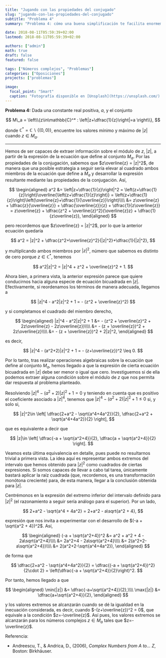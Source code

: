 ```yaml
---
title: "Jugando con las propiedades del conjugado"
slug: "jugando-con-las-propiedades-del-conjugado"
subtitle: "Problema 4"
summary: "Problema 4: cómo una buena simplificación te facilita enormemente la vida."

date: 2018-08-11T05:59:39+02:00
lastmod: 2018-08-11T05:59:39+02:00

authors: ["admin"]
math: true
draft: false
featured: false

tags: ["Números complejos", "Problemas"]
categories: ["Oposiciones"]
projects: ["problemas"]

image:
  focal_point: "Smart"
  caption: "Fotografía disponible en [Unsplash](https://unsplash.com/)."
---
```


**Problema 4:** Dada una constante real positiva, $a$, y el conjunto 

$$
M\_a = \left\\{z\in\mathbb{C}^* : \left|z+\dfrac{1}{z}\right|=a \right\\},
$$ 

donde $\mathbb{C}^* = \mathbb{C}\backslash\{(0,0)\}$, encuentre los valores mínimo y máximo de $|z|$ cuando $z\in M_a$. 

***

Hemos de ser capaces de extraer información sobre el módulo de $z$, $|z|$, a partir de la expresión de la ecuación que define al conjunto $M_a$. Por las propiedades de la conjugación, sabemos que $z\overline{z} = |z|^2$, de manera que una posible estrategia a seguir sería elevar al cuadrado ambos miembros de la ecuación que define a $M_a$ y desarrollar la expresión resultante mediante las propiedades de la conjugación. Así,

$$
\begin{aligned}
a^2 &= \left|z+\dfrac{1}{z}\right|^2 = \left(z+\dfrac{1}{z}\right)\overline{\left(z+\dfrac{1}{z}\right)} = \left(z+\dfrac{1}{z}\right)\left(\overline{z}+\dfrac{1}{\overline{z}}\right)\\\\ &= z\overline{z} + \dfrac{z}{\overline{z}} + \dfrac{\overline{z}}{z} + \dfrac{1}{z\overline{z}} = z\overline{z} + \dfrac{z^2 + \overline{z}^2}{\overline{z}z} + \dfrac{1}{z\overline{z}},
\end{aligned}
$$

pero recordemos que $z\overline{z} = |z|^2$, por lo que la anterior ecuación quedaría

$$
a^2 = |z|^2 + \dfrac{z^2+\overline{z}^2}{|z|^2}+\dfrac{1}{|z|^2},
$$

y multiplicando ambos miembros por $|z|^2$, número que sabemos es distinto de cero porque $z\in\mathbb{C}^*$, tenemos

$$
a^2|z|^2 = |z|^4 + z^2 + \overline{z}^2 + 1.
$$

Ahora bien, a primera vista, la anterior expresión parece que quiere conducirnos hacia alguna especie de ecuación bicuadrada en $|z|$. Efectivamente, si reordenamos los términos de manera adecuada, llegamos a

$$
|z|^4 - a^2|z|^2 + 1 = - (z^2 + \overline{z}^2)
$$

y si completamos el cuadrado del miembro derecho,

$$
\begin{aligned}
|z|^4 - a^2|z|^2 + 1 &= - (z^2 + \overline{z}^2 + 2z\overline{z} - 2z\overline{z})\\\\ &= - (z + \overline{z})^2 + 2z\overline{z}\\\\ &= - (z + \overline{z})^2 + 2|z|^2, 
\end{aligned}
$$

es decir,

$$
|z|^4 - (a^2+2)|z|^2 + 1 = - (z+\overline{z})^2 \leq 0.
$$

Por lo tanto, tras realizar operaciones algebraicas sobre la ecuación que define al conjunto $M_a$, hemos llegado a que la expresión de cierta ecuación bicuadrada en $|z|$ debe ser menor o igual que cero. Investiguemos si de ella podemos extraer alguna condición sobre el módulo de $z$ que nos permita dar respuesta al problema planteado.

Resolviendo $|z|^4 - (a^2 + 2)|z|^2 + 1 = 0$ y teniendo en cuenta que es positivo el coeficiente asociado a $|z|^4$, tenemos que $|z|^4 - (a^2 + 2)|z|^2 + 1 \leq 0$  si, y solo si,

$$
|z|^2\in \left[
\dfrac{2+a^2 - \sqrt{a^4+4a^2}}{2}, \dfrac{2+a^2 + \sqrt{a^4+4a^2}}{2}
\right],
$$

que es equivalente a decir que

$$
|z|\in \left[
\dfrac{-a + \sqrt{a^2+4}}{2}, \dfrac{a + \sqrt{a^2+4}}{2}
\right].
$$

Veamos esta última equivalencia en detalle, pues puede no resultarnos trivial a primera vista. La idea aquí es representar ambos extremos del intervalo que hemos obtenido para $|z|^2$ como cuadrados de ciertas expresiones. Si somos capaces de llevar a cabo tal tarea, únicamente bastará aplicar la raíz cuadrada (que, recordemos, es una transformación monótona creciente) para, de esta manera, llegar a la conclusión obtenida para $|z|$.

Centrémonos en la expresión del extremo inferior del intervalo definido para $|z|^2$ (el razonamiento a seguir sería análogo para el superior). Por un lado,

$$
2+a^2 - \sqrt{a^4 + 4a^2} = 2+a^2 - a\sqrt{a^2 + 4},
$$ 

expresión que nos invita a experimentar con el desarrollo de $(-a + \sqrt{a^2 + 4})^2$. Así,

$$
\begin{aligned}
(-a + \sqrt{a^2+4})^2 &= a^2 + a^2 + 4 - 2a\sqrt{a^2+4}\\\\ &= 2a^2+4 - 2a\sqrt{a^2+4}\\\\ &= 2(a^2+2-a\sqrt{a^2+4})\\\\ &= 2(a^2+2-\sqrt{a^4+4a^2}),
\end{aligned}
$$

de forma que

$$
\dfrac{2+a^2 - \sqrt{a^4+4a^2}}{2} = \dfrac{(-a + \sqrt{a^2+4})^2}{2\cdot 2} = \left(\dfrac{-a + \sqrt{a^2+4}}{2}\right)^2.
$$

Por tanto, hemos llegado a que

$$
\begin{aligned}
\min{|z|} &= \dfrac{-a+\sqrt{a^2+4}}{2},\\\\ \max{|z|} &= \dfrac{a+\sqrt{a^2+4}}{2},
\end{aligned}
$$

y los valores extremos se alcanzarán cuando se dé la igualdad en la inecuación considerada, es decir, cuando $-(z+\overline{z})^2 = 0$, que equivale a la condición $z=-\overline{z}$. Así pues, los valores extremos se alcanzarán para los números complejos $z\in M_a$ tales que $z=-\overline{z}$.

Referencia:

- Andreescu, T., & Andrica, D., (2006), *Complex Numbers from A to... Z*, Boston: Birkhäuser.
